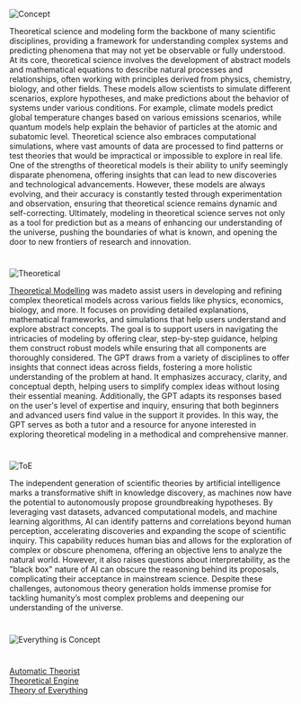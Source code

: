![Concept](https://github.com/user-attachments/assets/2c8c8d82-09aa-4048-9aef-9a16f321641f)

Theoretical science and modeling form the backbone of many scientific disciplines, providing a framework for understanding complex systems and predicting phenomena that may not yet be observable or fully understood. At its core, theoretical science involves the development of abstract models and mathematical equations to describe natural processes and relationships, often working with principles derived from physics, chemistry, biology, and other fields. These models allow scientists to simulate different scenarios, explore hypotheses, and make predictions about the behavior of systems under various conditions. For example, climate models predict global temperature changes based on various emissions scenarios, while quantum models help explain the behavior of particles at the atomic and subatomic level. Theoretical science also embraces computational simulations, where vast amounts of data are processed to find patterns or test theories that would be impractical or impossible to explore in real life. One of the strengths of theoretical models is their ability to unify seemingly disparate phenomena, offering insights that can lead to new discoveries and technological advancements. However, these models are always evolving, and their accuracy is constantly tested through experimentation and observation, ensuring that theoretical science remains dynamic and self-correcting. Ultimately, modeling in theoretical science serves not only as a tool for prediction but as a means of enhancing our understanding of the universe, pushing the boundaries of what is known, and opening the door to new frontiers of research and innovation.

#

![Theoretical](https://github.com/user-attachments/assets/c9ed7e6a-cf98-4c37-a11e-cce98208a4a6)

[Theoretical Modelling](https://chatgpt.com/g/g-QTnHJWSCq-theoretical-modelling) was madeto assist users in developing and refining complex theoretical models across various fields like physics, economics, biology, and more. It focuses on providing detailed explanations, mathematical frameworks, and simulations that help users understand and explore abstract concepts. The goal is to support users in navigating the intricacies of modeling by offering clear, step-by-step guidance, helping them construct robust models while ensuring that all components are thoroughly considered. The GPT draws from a variety of disciplines to offer insights that connect ideas across fields, fostering a more holistic understanding of the problem at hand. It emphasizes accuracy, clarity, and conceptual depth, helping users to simplify complex ideas without losing their essential meaning. Additionally, the GPT adapts its responses based on the user's level of expertise and inquiry, ensuring that both beginners and advanced users find value in the support it provides. In this way, the GPT serves as both a tutor and a resource for anyone interested in exploring theoretical modeling in a methodical and comprehensive manner.

#

![ToE](https://github.com/user-attachments/assets/6cd62b78-3c9d-4a9a-b120-17a4a4821fa9)

The independent generation of scientific theories by artificial intelligence marks a transformative shift in knowledge discovery, as machines now have the potential to autonomously propose groundbreaking hypotheses. By leveraging vast datasets, advanced computational models, and machine learning algorithms, AI can identify patterns and correlations beyond human perception, accelerating discoveries and expanding the scope of scientific inquiry. This capability reduces human bias and allows for the exploration of complex or obscure phenomena, offering an objective lens to analyze the natural world. However, it also raises questions about interpretability, as the "black box" nature of AI can obscure the reasoning behind its proposals, complicating their acceptance in mainstream science. Despite these challenges, autonomous theory generation holds immense promise for tackling humanity’s most complex problems and deepening our understanding of the universe.

#

![Everything is Concept](https://github.com/user-attachments/assets/8fac3c3e-a517-420d-8e63-3152b437a6ae)

#

[Automatic Theorist](https://chatgpt.com/g/g-67fe7986a08c8191b6e47a94b6bbb3d0-automatic-theorist)
<br>
[Theoretical Engine](https://github.com/sourceduty/Theoretical_Engine)
<br>
[Theory of Everything](https://github.com/sourceduty/Theory_of_Everything)
